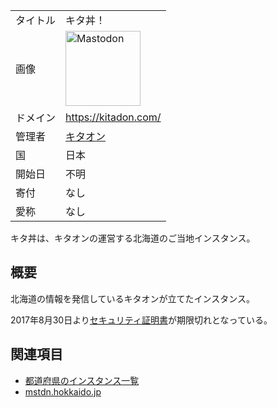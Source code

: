 <div>

|          |                                                                                                                                                                                                                                                                                                        |
|----------|--------------------------------------------------------------------------------------------------------------------------------------------------------------------------------------------------------------------------------------------------------------------------------------------------------|
| タイトル | キタ丼！                                                                                                                                                                                                                                                                                               |
| 画像     | [<img src="/images/thumb/0/00/Mastodon_logo.png/120px-Mastodon_logo.png" srcset="/images/thumb/0/00/Mastodon_logo.png/180px-Mastodon_logo.png 1.5x, /images/0/00/Mastodon_logo.png 2x" width="120" height="120" alt="Mastodon" />](/%E3%83%95%E3%82%A1%E3%82%A4%E3%83%AB:Mastodon_logo.png "Mastodon") |
| ドメイン | <a href="https://kitadon.com/" rel="nofollow">https://kitadon.com/</a>                                                                                                                                                                                                                                 |
| 管理者   | <a href="https://kitadon.com/@kitaon_info" rel="nofollow">キタオン</a>                                                                                                                                                                                                                                 |
| 国       | 日本                                                                                                                                                                                                                                                                                                   |
| 開始日   | 不明                                                                                                                                                                                                                                                                                                   |
| 寄付     | なし                                                                                                                                                                                                                                                                                                   |
| 愛称     | なし                                                                                                                                                                                                                                                                                                   |

キタ丼は、キタオンの運営する北海道のご当地インスタンス。

## 概要

北海道の情報を発信しているキタオンが立てたインスタンス。

2017年8月30日より[セキュリティ証明書](/%E3%82%BB%E3%82%AD%E3%83%A5%E3%83%AA%E3%83%86%E3%82%A3%E8%A8%BC%E6%98%8E%E6%9B%B8 "セキュリティ証明書")が期限切れとなっている。

## 関連項目

-   [都道府県のインスタンス一覧](/%E9%83%BD%E9%81%93%E5%BA%9C%E7%9C%8C%E3%81%AE%E3%82%A4%E3%83%B3%E3%82%B9%E3%82%BF%E3%83%B3%E3%82%B9%E4%B8%80%E8%A6%A7 "都道府県のインスタンス一覧")
-   [mstdn.hokkaido.jp](/Mstdn.hokkaido.jp "Mstdn.hokkaido.jp")

</div>
